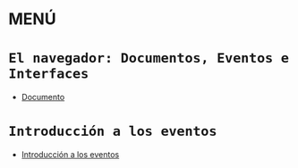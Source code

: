 # MENÚ

# `El navegador: Documentos, Eventos e Interfaces`

- [Documento](document/document.md)


# `Introducción a los eventos`

- [Introducción a los eventos](events/events.md)

